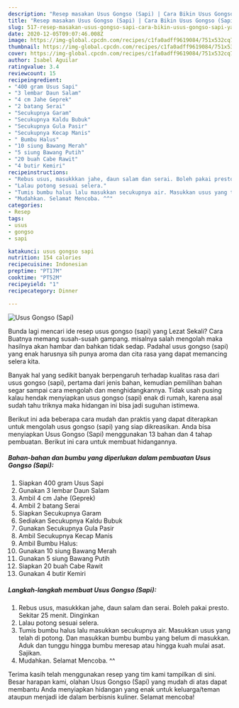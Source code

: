 ```yaml
---
description: "Resep masakan Usus Gongso (Sapi) | Cara Bikin Usus Gongso (Sapi) Yang Enak Dan Lezat"
title: "Resep masakan Usus Gongso (Sapi) | Cara Bikin Usus Gongso (Sapi) Yang Enak Dan Lezat"
slug: 517-resep-masakan-usus-gongso-sapi-cara-bikin-usus-gongso-sapi-yang-enak-dan-lezat
date: 2020-12-05T09:07:46.008Z
image: https://img-global.cpcdn.com/recipes/c1fa0adff9619084/751x532cq70/usus-gongso-sapi-foto-resep-utama.jpg
thumbnail: https://img-global.cpcdn.com/recipes/c1fa0adff9619084/751x532cq70/usus-gongso-sapi-foto-resep-utama.jpg
cover: https://img-global.cpcdn.com/recipes/c1fa0adff9619084/751x532cq70/usus-gongso-sapi-foto-resep-utama.jpg
author: Isabel Aguilar
ratingvalue: 3.4
reviewcount: 15
recipeingredient:
- "400 gram Usus Sapi"
- "3 lembar Daun Salam"
- "4 cm Jahe Geprek"
- "2 batang Serai"
- "Secukupnya Garam"
- "Secukupnya Kaldu Bubuk"
- "Secukupnya Gula Pasir"
- "Secukupnya Kecap Manis"
- " Bumbu Halus"
- "10 siung Bawang Merah"
- "5 siung Bawang Putih"
- "20 buah Cabe Rawit"
- "4 butir Kemiri"
recipeinstructions:
- "Rebus usus, masukkkan jahe, daun salam dan serai. Boleh pakai presto. Sekitar 25 menit. Dinginkan"
- "Lalau potong sesuai selera."
- "Tumis bumbu halus lalu masukkan secukupnya air. Masukkan usus yang telah di potong. Dan masukkan bumbu bumbu yang belum di masukkan. Aduk dan tunggu hingga bumbu meresap atau hingga kuah mulai asat. Sajikan."
- "Mudahkan. Selamat Mencoba. ^^"
categories:
- Resep
tags:
- usus
- gongso
- sapi

katakunci: usus gongso sapi 
nutrition: 154 calories
recipecuisine: Indonesian
preptime: "PT17M"
cooktime: "PT52M"
recipeyield: "1"
recipecategory: Dinner

---
```



![Usus Gongso (Sapi)](https://img-global.cpcdn.com/recipes/c1fa0adff9619084/751x532cq70/usus-gongso-sapi-foto-resep-utama.jpg)

Bunda lagi mencari ide resep usus gongso (sapi) yang Lezat Sekali? Cara Buatnya memang susah-susah gampang. misalnya salah mengolah maka hasilnya akan hambar dan bahkan tidak sedap. Padahal usus gongso (sapi) yang enak harusnya sih punya aroma dan cita rasa yang dapat memancing selera kita.



Banyak hal yang sedikit banyak berpengaruh terhadap kualitas rasa dari usus gongso (sapi), pertama dari jenis bahan, kemudian pemilihan bahan segar sampai cara mengolah dan menghidangkannya. Tidak usah pusing kalau hendak menyiapkan usus gongso (sapi) enak di rumah, karena asal sudah tahu triknya maka hidangan ini bisa jadi suguhan istimewa.


Berikut ini ada beberapa cara mudah dan praktis yang dapat diterapkan untuk mengolah usus gongso (sapi) yang siap dikreasikan. Anda bisa menyiapkan Usus Gongso (Sapi) menggunakan 13 bahan dan 4 tahap pembuatan. Berikut ini cara untuk membuat hidangannya.

<!--inarticleads1-->

##### Bahan-bahan dan bumbu yang diperlukan dalam pembuatan Usus Gongso (Sapi):

1. Siapkan 400 gram Usus Sapi
1. Gunakan 3 lembar Daun Salam
1. Ambil 4 cm Jahe (Geprek)
1. Ambil 2 batang Serai
1. Siapkan Secukupnya Garam
1. Sediakan Secukupnya Kaldu Bubuk
1. Gunakan Secukupnya Gula Pasir
1. Ambil Secukupnya Kecap Manis
1. Ambil  Bumbu Halus:
1. Gunakan 10 siung Bawang Merah
1. Gunakan 5 siung Bawang Putih
1. Siapkan 20 buah Cabe Rawit
1. Gunakan 4 butir Kemiri




<!--inarticleads2-->

##### Langkah-langkah membuat Usus Gongso (Sapi):

1. Rebus usus, masukkkan jahe, daun salam dan serai. Boleh pakai presto. Sekitar 25 menit. Dinginkan
1. Lalau potong sesuai selera.
1. Tumis bumbu halus lalu masukkan secukupnya air. Masukkan usus yang telah di potong. Dan masukkan bumbu bumbu yang belum di masukkan. Aduk dan tunggu hingga bumbu meresap atau hingga kuah mulai asat. Sajikan.
1. Mudahkan. Selamat Mencoba. ^^




Terima kasih telah menggunakan resep yang tim kami tampilkan di sini. Besar harapan kami, olahan Usus Gongso (Sapi) yang mudah di atas dapat membantu Anda menyiapkan hidangan yang enak untuk keluarga/teman ataupun menjadi ide dalam berbisnis kuliner. Selamat mencoba!

